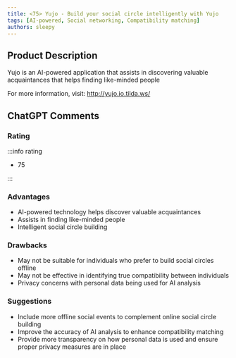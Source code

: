```yaml
---
title: <75> Yujo - Build your social circle intelligently with Yujo
tags: [AI-powered, Social networking, Compatibility matching]
authors: sleepy
---
```


## Product Description

Yujo is an AI-powered application that assists in discovering valuable acquaintances that helps finding like-minded people

For more information, visit: http://yujo.io.tilda.ws/

## ChatGPT Comments

### Rating

:::info rating

- 75

:::

### Advantages

- AI-powered technology helps discover valuable acquaintances
- Assists in finding like-minded people
- Intelligent social circle building


### Drawbacks

- May not be suitable for individuals who prefer to build social circles offline
- May not be effective in identifying true compatibility between individuals
- Privacy concerns with personal data being used for AI analysis

### Suggestions

- Include more offline social events to complement online social circle building
- Improve the accuracy of AI analysis to enhance compatibility matching
- Provide more transparency on how personal data is used and ensure proper privacy measures are in place